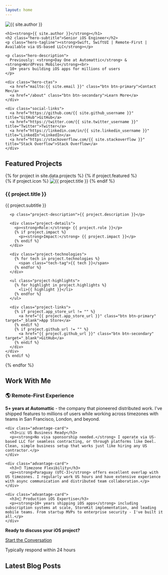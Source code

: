 ```yaml
---
layout: home
---
```


<div class="hero-section">
  <div class="hero-content">
    <img src="{{ site.profile_image }}" alt="{{ site.author }}" class="profile-image">
    
    <h1><strong>{{ site.author }}</strong></h1>
    <h2 class="hero-subtitle">Senior iOS Engineer</h2>
    <p class="hero-tagline"><strong>Swift, SwiftUI | Remote-First | Available via US-based LLC</strong></p>
    
    <p class="hero-description">
      Previously: <strong>Day One at Automattic</strong> & <strong>WordPress Mobile</strong><br>
      10+ years building iOS apps for millions of users
    </p>
    
    <div class="hero-ctas">
      <a href="mailto:{{ site.email }}" class="btn btn-primary">Contact Me</a>
      <a href="/about" class="btn btn-secondary">Learn More</a>
    </div>
    
    <div class="social-links">
      <a href="https://github.com/{{ site.github_username }}" title="GitHub">GitHub</a>
      <a href="https://twitter.com/{{ site.twitter_username }}" title="Twitter">Twitter</a>
      <a href="https://linkedin.com/in/{{ site.linkedin_username }}" title="LinkedIn">LinkedIn</a>
      <a href="https://stackoverflow.com/{{ site.stackoverflow }}" title="Stack Overflow">Stack Overflow</a>
    </div>
  </div>
</div>

## Featured Projects

<div class="projects-grid">
  {% for project in site.data.projects %}
    {% if project.featured %}
    <div class="project-card">
      <div class="project-header">
        {% if project.icon %}
          <img src="{{ project.icon }}" alt="{{ project.title }}" class="project-icon">
        {% endif %}
        <div class="project-title-area">
          <h3>{{ project.title }}</h3>
          <p class="project-subtitle">{{ project.subtitle }}</p>
        </div>
      </div>
      
      <p class="project-description">{{ project.description }}</p>
      
      <div class="project-details">
        <p><strong>Role:</strong> {{ project.role }}</p>
        {% if project.impact %}
          <p><strong>Impact:</strong> {{ project.impact }}</p>
        {% endif %}
      </div>
      
      <div class="project-technologies">
        {% for tech in project.technologies %}
          <span class="tech-tag">{{ tech }}</span>
        {% endfor %}
      </div>
      
      <ul class="project-highlights">
        {% for highlight in project.highlights %}
          <li>{{ highlight }}</li>
        {% endfor %}
      </ul>
      
      <div class="project-links">
        {% if project.app_store_url != "" %}
          <a href="{{ project.app_store_url }}" class="btn btn-primary" target="_blank">App Store</a>
        {% endif %}
        {% if project.github_url != "" %}
          <a href="{{ project.github_url }}" class="btn btn-secondary" target="_blank">GitHub</a>
        {% endif %}
      </div>
    </div>
    {% endif %}
  {% endfor %}
</div>

## Work With Me

<div class="work-with-me-section">
  <div class="work-advantages">
    <div class="advantage-card">
      <h3>🌎 Remote-First Experience</h3>
      <p><strong>5+ years at Automattic</strong> - the company that pioneered distributed work. I've shipped features to millions of users while working across timezones with teams in San Francisco, London, and beyond.</p>
    </div>
    
    <div class="advantage-card">
      <h3>🇺🇸 US Business Ready</h3>
      <p><strong>No visa sponsorship needed.</strong> I operate via US-based LLC for seamless contracting, or through platforms like Deel. Clean, simple business setup that works just like hiring any US contractor.</p>
    </div>
    
    <div class="advantage-card">
      <h3>⏰ Timezone Flexibility</h3>
      <p><strong>Paraguay (UTC-3)</strong> offers excellent overlap with US timezones. I regularly work US hours and have extensive experience with async communication and distributed team collaboration.</p>
    </div>
    
    <div class="advantage-card">
      <h3>📱 Production iOS Expertise</h3>
      <p><strong>10+ years shipping iOS apps</strong> including subscription systems at scale, StoreKit implementation, and leading mobile teams. From startup MVPs to enterprise security - I've built it all.</p>
    </div>
  </div>
  
  <div class="work-cta">
    <p><strong>Ready to discuss your iOS project?</strong></p>
    <a href="mailto:{{ site.email }}" class="btn btn-primary">Start the Conversation</a>
    <p class="work-note">Typically respond within 24 hours</p>
  </div>
</div>

## Latest Blog Posts
